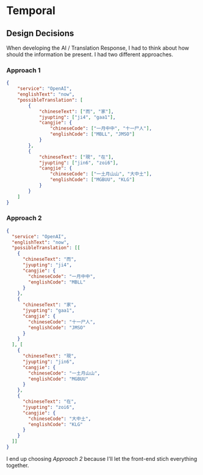 # Temporal

## Design Decisions

When developing the AI / Translation Response, I had to think about how should the information be present. I had two different approaches.

### Approach 1
```json
{
    "service": "OpenAI",
    "englishText": "now",
    "possibleTranslation": [
        {
            "chineseText": ["而", "家"],
            "jyupting": ["ji4", "gaa1"],
            "cangjie": {
                "chineseCode": ["一月中中", "十一尸人"],
                "englishCode": ["MBLL", "JMSO"]
            }
        },
        {
            "chineseText": ["現", "在"],
            "jyupting": ["jin6", "zoi6"],
            "cangjie": {
                "chineseCode": ["一土月山山", "大中土"],
                "englishCode": ["MGBUU", "KLG"]
            }
        }
    ]
}
```

### Approach 2
```json
{
  "service": "OpenAI",
  "englishText": "now",
  "possibleTranslation": [[
    {
      "chineseText": "而",
      "jyupting": "ji4",
      "cangjie": {
        "chineseCode": "一月中中",
        "englishCode": "MBLL"
      }
    },
    {
      "chineseText": "家",
      "jyupting": "gaa1",
      "cangjie": {
        "chineseCode": "十一尸人",
        "englishCode": "JMSO"
      }
    }
  ], [
    {
      "chineseText": "現",
      "jyupting": "jin6",
      "cangjie": {
        "chineseCode": "一土月山山",
        "englishCode": "MGBUU"
      }
    },
    {
      "chineseText": "在",
      "jyupting": "zoi6",
      "cangjie": {
        "chineseCode": "大中土",
        "englishCode": "KLG"
      }
    }
  ]]
}
```
I end up choosing *Approach 2* because I'll let the front-end stich everything together. 